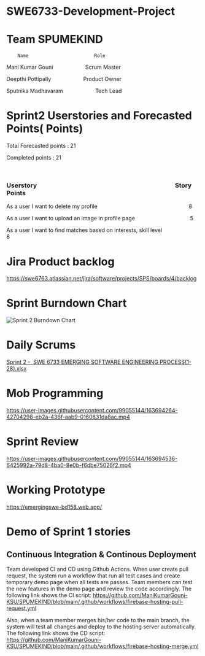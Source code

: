 # SWE6733-Development-Project

# Team SPUMEKIND
        Name                        Role
        
  Mani Kumar Gouni &emsp; &emsp; &emsp;Scrum Master
  
  Deepthi Pottipally &emsp; &emsp; &emsp;Product Owner
  
  Sputnika Madhavaram &emsp; &emsp; &emsp;Tech Lead
  
  
# Sprint2 Userstories and Forecasted Points( Points)
 Total Forecasted points : 21
 
 Completed points : 21
 
 
 ### Userstory&emsp; &emsp; &emsp;&emsp; &emsp; &emsp; &emsp; &emsp; &emsp; &emsp;&emsp; &emsp; Story Points
 
 As a user I want to delete my profile&emsp; &emsp; &emsp;&emsp; &emsp; &emsp; &emsp;&emsp;&emsp;&emsp;&emsp;&emsp;8
 
 As a user I want to upload an image in profile page &emsp;&emsp; &emsp; &emsp;&emsp;&emsp;&emsp;&emsp;5
 
 As a user I want to find matches based on interests, skill level &emsp;&emsp; &emsp; &emsp; 8
 
 
# Jira Product backlog

https://swe6763.atlassian.net/jira/software/projects/SPS/boards/4/backlog
  
#  Sprint Burndown Chart

![Sprint 2 Burndown Chart](https://user-images.githubusercontent.com/99605998/163694527-1d36b535-b4d1-4c2f-893c-a31eb2667f12.jpg)

# Daily Scrums

[Sprint 2 -  SWE 6733 EMERGING SOFTWARE ENGINEERING PROCESS(1-28).xlsx](https://github.com/ManiKumarGouni-KSU/SPUMEKIND/files/8502686/Sprint.2.-.SWE.6733.EMERGING.SOFTWARE.ENGINEERING.PROCESS.1-28.xlsx)


# Mob Programming


https://user-images.githubusercontent.com/99055144/163694264-42704298-eb2a-436f-aab9-0160831da8ac.mp4



# Sprint Review

https://user-images.githubusercontent.com/99055144/163694536-6425992a-79d8-4ba0-8e0b-f6dbe75026f2.mp4


# Working Prototype

https://emergingswe-bd158.web.app/

# Demo of Sprint 1 stories


## Continuous Integration & Continous Deployment
Team developed CI and CD using Github Actions. When user create pull request, the system run a workflow that run all test cases and create temporary demo page when all tests are passes. Team members can test the new features in the demo page and review the code accordingly. The following link shows the CI script:
https://github.com/ManiKumarGouni-KSU/SPUMEKIND/blob/main/.github/workflows/firebase-hosting-pull-request.yml

Also, when a team member merges his/her code to the main branch, the system will test all changes and deploy to the hosting server automatically. The following link shows the CD script:
https://github.com/ManiKumarGouni-KSU/SPUMEKIND/blob/main/.github/workflows/firebase-hosting-merge.yml

